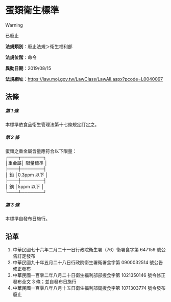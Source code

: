 # 蛋類衛生標準


> [!WARNING]
> 已廢止


**法規類別**：廢止法規＞衛生福利部

**法規位階**：命令

**異動日期**：2019/08/15  

**法規網址**：https://law.moj.gov.tw/LawClass/LawAll.aspx?pcode=L0040097



## 法條
##### 第 1 條
本標準依食品衛生管理法第十七條規定訂定之。

##### 第 2 條
蛋類之重金屬含量應符合以下限量：  
┌───┬───────┐  
│重金屬│  限量標準    │  
├───┼───────┤  
│  鉛  │0.3ppm  以下  │  
├───┼───────┤  
│  銅  │5ppm  以下    │  
└───┴───────┘

##### 第 3 條
本標準自發布日施行。

## 沿革
1. 中華民國七十六年二月二十一日行政院衛生署（76）衛署食字第 647159 號公告訂定發布
1. 中華民國九十年五月二十八日行政院衛生署衛署食字第 0900032514 號公告修正發布
1. 中華民國一百零二年八月二十日衛生福利部部授食字第 1021350146 號令修正發布全文 3  條；並自發布日施行
1. 中華民國一百零八年八月十五日衛生福利部衛授食字第 1071303774 號令發布廢止

